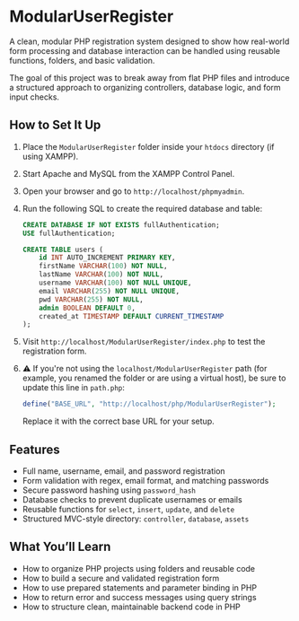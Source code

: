 # ModularUserRegister

A clean, modular PHP registration system designed to show how real-world form processing and database interaction can be handled using reusable functions, folders, and basic validation.

The goal of this project was to break away from flat PHP files and introduce a structured approach to organizing controllers, database logic, and form input checks.

## How to Set It Up

1. Place the `ModularUserRegister` folder inside your `htdocs` directory (if using XAMPP).
2. Start Apache and MySQL from the XAMPP Control Panel.
3. Open your browser and go to `http://localhost/phpmyadmin`.
4. Run the following SQL to create the required database and table:

    ```sql
    CREATE DATABASE IF NOT EXISTS fullAuthentication;
    USE fullAuthentication;

    CREATE TABLE users (
        id INT AUTO_INCREMENT PRIMARY KEY,
        firstName VARCHAR(100) NOT NULL,
        lastName VARCHAR(100) NOT NULL,
        username VARCHAR(100) NOT NULL UNIQUE,
        email VARCHAR(255) NOT NULL UNIQUE,
        pwd VARCHAR(255) NOT NULL,
        admin BOOLEAN DEFAULT 0,
        created_at TIMESTAMP DEFAULT CURRENT_TIMESTAMP
    );
    ```

5. Visit `http://localhost/ModularUserRegister/index.php` to test the registration form.

6. ⚠️ If you're not using the `localhost/ModularUserRegister` path (for example, you renamed the folder or are using a virtual host), be sure to update this line in `path.php`:

    ```php
    define("BASE_URL", "http://localhost/php/ModularUserRegister");
    ```

    Replace it with the correct base URL for your setup.

## Features

- Full name, username, email, and password registration
- Form validation with regex, email format, and matching passwords
- Secure password hashing using `password_hash`
- Database checks to prevent duplicate usernames or emails
- Reusable functions for `select`, `insert`, `update`, and `delete`
- Structured MVC-style directory: `controller`, `database`, `assets`

## What You’ll Learn

- How to organize PHP projects using folders and reusable code
- How to build a secure and validated registration form
- How to use prepared statements and parameter binding in PHP
- How to return error and success messages using query strings
- How to structure clean, maintainable backend code in PHP
